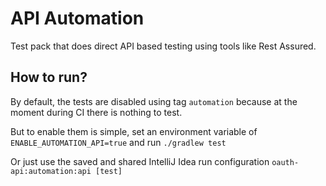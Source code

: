 # API Automation
Test pack that does direct API based testing using tools like Rest Assured.

## How to run?
By default, the tests are disabled using tag `automation` because at the moment during CI there is nothing to test.

But to enable them is simple, set an environment variable of `ENABLE_AUTOMATION_API=true` and run `./gradlew test`

Or just use the saved and shared IntelliJ Idea run configuration `oauth-api:automation:api [test]`
